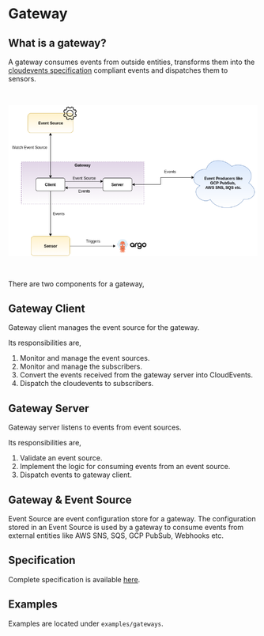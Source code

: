 # Gateway

## What is a gateway?
A gateway consumes events from outside entities, transforms them into the [cloudevents specification](https://github.com/cloudevents/spec) compliant events and dispatches them to sensors.

<br/>

<p align="center">
  <img src="https://github.com/argoproj/argo-events/blob/master/docs/assets/gateway.png?raw=true" alt="Gateway"/>
</p>

<br/>

There are two components for a gateway,

## Gateway Client
Gateway client manages the event source for the gateway.

Its responsibilities are,
1. Monitor and manage the event sources.
2. Monitor and manage the subscribers.
3. Convert the events received from the gateway server into CloudEvents.
4. Dispatch the cloudevents to subscribers.

## Gateway Server
Gateway server listens to events from event sources.

Its responsibilities are,
1. Validate an event source.
2. Implement the logic for consuming events from an event source.
3. Dispatch events to gateway client.

## Gateway & Event Source
Event Source are event configuration store for a gateway. The configuration stored in an Event Source is used by a gateway to consume events from
external entities like AWS SNS, SQS, GCP PubSub, Webhooks etc.

## Specification
Complete specification is available [here](https://github.com/argoproj/argo-events/blob/master/api/gateway.md).

## Examples
Examples are located under `examples/gateways`.
